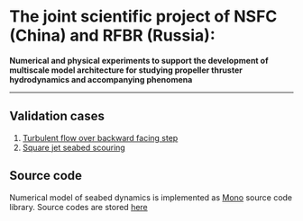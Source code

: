The joint scientific project of NSFC (China) and RFBR (Russia):
===============================================================

**Numerical and physical experiments to support the development of multiscale model architecture for studying propeller thruster hydrodynamics and accompanying phenomena**

___

Validation cases
----------------

1. [Turbulent flow over backward facing step](https://github.com/unicfdlab/rfbr-nsfc-2021/wiki/Turbulent-flow-over-backward-facing-step)
2. [Square jet seabed scouring](https://github.com/unicfdlab/rfbr-nsfc-2021/wiki/Square-jet-seabed-scouring)


Source code
-----------
Numerical model of seabed dynamics is implemented as [Mono](https://en.wikipedia.org/wiki/Mono_(software)) source code library. Source codes are stored [here](https://github.com/unicfdlab/rfbr-nsfc-2021/tree/main/sources/BedLoadTask)

